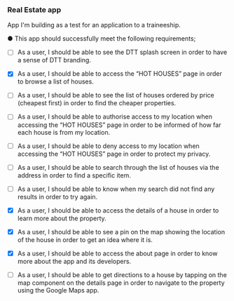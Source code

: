 ### Real Estate app

App I'm building as a test for an application to a traineeship. 

● This app should successfully meet the following requirements;

- [ ] As a user, I should be able to see the DTT splash screen in order to have a
      sense of DTT branding.
      
- [x] As a user, I should be able to access the “HOT HOUSES” page in order to
      browse a list of houses.
      
- [ ] As a user, I should be able to see the list of houses ordered by price
      (cheapest first) in order to find the cheaper properties.
      
- [ ] As a user, I should be able to authorise access to my location when
      accessing the “HOT HOUSES” page in order to be informed of how far each
      house is from my location.
      
- [ ] As a user, I should be able to deny access to my location when accessing
      the “HOT HOUSES” page in order to protect my privacy.
      
- [ ] As a user, I should be able to search through the list of houses via the
      address in order to find a specific item.
      
- [ ] As a user, I should be able to know when my search did not find any results
      in order to try again.
      
- [x] As a user, I should be able to access the details of a house in order to learn
      more about the property.
      
- [x] As a user, I should be able to see a pin on the map showing the location of
      the house in order to get an idea where it is.
      
- [x] As a user, I should be able to access the about page in order to know more
      about the app and its developers.
      
- [ ] As a user, I should be able to get directions to a house by tapping on the
      map component on the details page in order to navigate to the property
      using the Google Maps app.